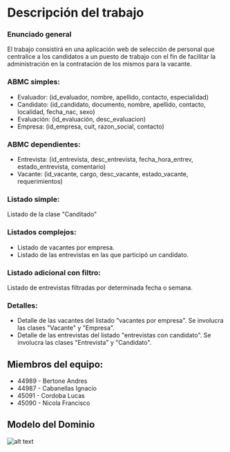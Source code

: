 # Descripción del trabajo

### Enunciado general
El trabajo consistirá en una aplicación web de selección de personal que centralice a los candidatos a un puesto de trabajo con el fin de facilitar la administración en la contratación de los mismos para la vacante.

### ABMC simples:
* Evaluador: (id_evaluador, nombre, apellido, contacto, especialidad)
* Candidato: (id_candidato, documento, nombre, apellido, contacto, localidad, fecha_nac, sexo)
* Evaluación: (id_evaluación, desc_evaluacion)
* Empresa: (id_empresa, cuit, razon_social, contacto)

### ABMC dependientes:
* Entrevista: (id_entrevista, desc_entrevista, fecha_hora_entrev, estado_entrevista, comentario)
* Vacante: (id_vacante, cargo, desc_vacante, estado_vacante, requerimientos)

### Listado simple:
Listado de la clase "Canditado"

### Listados complejos:
* Listado de vacantes por empresa.
* Listado de las entrevistas en las que participó un candidato.

### Listado adicional con filtro:
Listado de entrevistas filtradas por determinada fecha o semana.

### Detalles:
* Detalle de las vacantes del listado "vacantes por empresa". Se involucra las clases "Vacante" y "Empresa".
* Detalle de las entrevistas del listado "entrevistas con candidato". Se involucra las clases "Entrevista" y "Candidato".

## Miembros del equipo:

* 44989 - Bertone Andres
* 44987 - Cabanellas Ignacio
* 45091 - Cordoba Lucas
* 45090 - Nicola Francisco

## Modelo del Dominio

![alt text](https://github.com/andresbertone/tp-backend-2021/blob/master/docs/MD.jpg)
